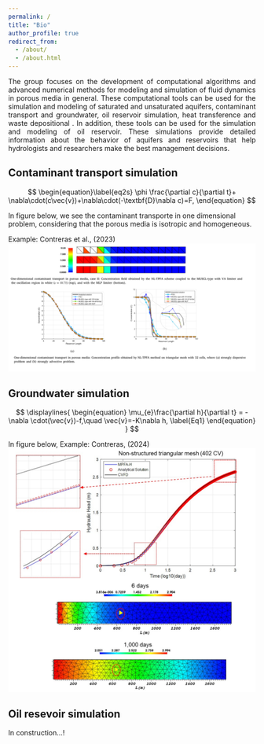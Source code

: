 ```yaml
---
permalink: /
title: "Bio"
author_profile: true
redirect_from: 
  - /about/
  - /about.html
---
```


<p style="text-align: justify;">
The group focuses on the development of computational algorithms and advanced numerical methods for modeling and simulation of fluid dynamics in porous media in general. These computational tools can be used for the simulation and modeling of saturated and unsaturated aquifers, contaminant transport and groundwater, oil reservoir simulation, heat transference and waste depositional . In addition, these tools can be used for the simulation and modeling of oil reservoir. These simulations provide detailed information about the behavior of aquifers and reservoirs that help hydrologists and researchers make the best management decisions.
</p>


Contaminant transport simulation 
------
$$
	\begin{equation}\label{eq2s}
		\phi \frac{\partial c}{\partial t}+ \nabla\cdot(c\vec{v})+\nabla\cdot(-\textbf{D}\nabla c)=F,
	\end{equation}
$$

In figure below, we see the contaminant transporte in one dimensional problem, considering that the porous media is isotropic and homogeneous. 

Example: Contreras et al., (2023)
![Editing a markdown file for a talk](/images/image2.png)


Groundwater simulation 
------

$$
\displaylines{
	\begin{equation}
	\mu_{e}\frac{\partial h}{\partial t} = -\nabla \cdot(\vec{v})-f,\quad \vec{v}=-K\nabla h,
	\label{Eq1}
	\end{equation}
}
$$

In figure below, 
Example: Contreras, (2024)
![Editing a markdown file for a talk](/images/figurax1.png)

Oil resevoir simulation 
------
In construction...!
